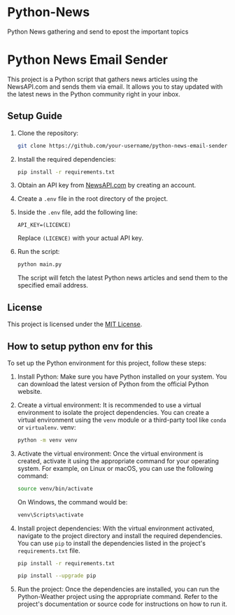 # Python-News
Python News gathering and send to epost the important topics
# Python News Email Sender

This project is a Python script that gathers news articles using the NewsAPI.com and sends them via email. It allows you to stay updated with the latest news in the Python community right in your inbox.

## Setup Guide

1. Clone the repository:

    ```bash
    git clone https://github.com/your-username/python-news-email-sender.git
    ```

2. Install the required dependencies:

    ```bash
    pip install -r requirements.txt
    ```

3. Obtain an API key from [NewsAPI.com](https://newsapi.org/) by creating an account.

1. Create a `.env` file in the root directory of the project.
2. Inside the `.env` file, add the following line:
    ```
    API_KEY=(LICENCE)
    ```
    Replace `(LICENCE)` with your actual API key.
6. Run the script:

    ```bash
    python main.py
    ```

    The script will fetch the latest Python news articles and send them to the specified email address.

## License

This project is licensed under the [MIT License](LICENSE).

## How to setup python env for this

To set up the Python environment for this project, follow these steps:

1. Install Python: Make sure you have Python installed on your system. You can download the latest version of Python from the official Python website.

2. Create a virtual environment: It is recommended to use a virtual environment to isolate the project dependencies. You can create a virtual environment using the `venv` module or a third-party tool like `conda` or `virtualenv`.
    venv:
    ```bash
    python -m venv venv
    ```

3. Activate the virtual environment: Once the virtual environment is created, activate it using the appropriate command for your operating system. For example, on Linux or macOS, you can use the following command:


    ```bash
    source venv/bin/activate
    ```

    On Windows, the command would be:

    ```bash
    venv\Scripts\activate
    ```

4. Install project dependencies: With the virtual environment activated, navigate to the project directory and install the required dependencies. You can use `pip` to install the dependencies listed in the project's `requirements.txt` file.

    ```bash
    pip install -r requirements.txt
    ```
    ```bash
    pip install --upgrade pip
    ```
5. Run the project: Once the dependencies are installed, you can run the Python-Weather project using the appropriate command. Refer to the project's documentation or source code for instructions on how to run it.
